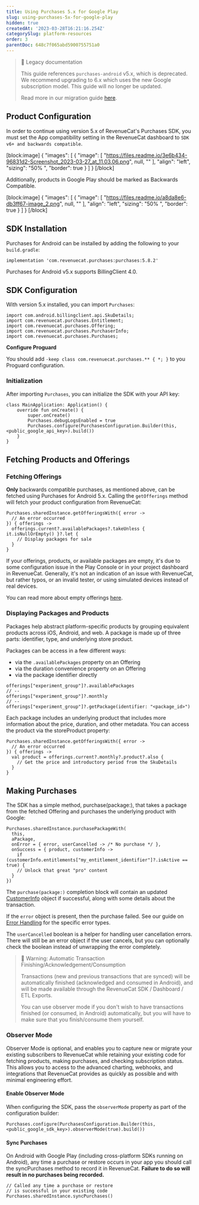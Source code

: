 ```yaml
---
title: Using Purchases 5.x for Google Play
slug: using-purchases-5x-for-google-play
hidden: true
createdAt: '2023-03-28T16:21:16.254Z'
categorySlug: platform-resources
order: 3
parentDoc: 648c7f065abd5900755751a0
---
```

> 🚧 Legacy documentation
> 
> This guide references `purchases-android` v5.x, which is deprecated. We recommend upgrading to 6.x which uses the new Google subscription model. This guide will no longer be updated.
> 
> Read more in our migration guide [here](doc:android-native-5x-to-6x-migration).

## Product Configuration

In order to continue using version 5.x of RevenueCat's Purchases SDK, you must set the App compatibility setting in the RevenueCat dashboard to `SDK v6+ and backwards compatible`.

[block:image]
{
  "images": [
    {
      "image": [
        "https://files.readme.io/3e6b434-96831d2-Screenshot_2023-03-27_at_11.03.06.png",
        null,
        ""
      ],
      "align": "left",
      "sizing": "50% ",
      "border": true
    }
  ]
}
[/block]



Additionally, products in Google Play should be marked as Backwards Compatible.

[block:image]
{
  "images": [
    {
      "image": [
        "https://files.readme.io/a8da8e6-db3ff67-image_2.png",
        null,
        ""
      ],
      "align": "left",
      "sizing": "50% ",
      "border": true
    }
  ]
}
[/block]



## SDK Installation

Purchases for Android can be installed by adding the following to your `build.gradle`:

```Text build.gradle
implementation 'com.revenuecat.purchases:purchases:5.8.2'
```



Purchases for Android v5.x supports BillingClient 4.0.

## SDK Configuration

With version 5.x installed, you can import `Purchases`:

```Text Java
import com.android.billingclient.api.SkuDetails;
import com.revenuecat.purchases.Entitlement;
import com.revenuecat.purchases.Offering;
import com.revenuecat.purchases.PurchaserInfo;
import com.revenuecat.purchases.Purchases;
```



**Configure Proguard**

You should add `-keep class com.revenuecat.purchases.** { *; }` to you Proguard configuration.

### Initialization

After importing `Purchases`, you can initialize the SDK with your API key:

```Text Kotlin
class MainApplication: Application() {
    override fun onCreate() {
        super.onCreate()
        Purchases.debugLogsEnabled = true
        Purchases.configure(PurchasesConfiguration.Builder(this, <public_google_api_key>).build())
    }
}
```



## Fetching Products and Offerings

### Fetching Offerings

**Only** backwards compatible purchases, as mentioned above, can be fetched using Purchases for Android 5.x. Calling the `getOfferings` method will fetch your product configuration from RevenueCat:

```Text Kotlin
Purchases.sharedInstance.getOfferingsWith({ error ->
  // An error occurred
}) { offerings ->
  offerings.current?.availablePackages?.takeUnless { it.isNullOrEmpty() }?.let {
    // Display packages for sale
  }
}
```



If your offerings, products, or available packages are empty, it's due to some configuration issue in the Play Console or in your project dashboard in RevenueCat. Generally, it's not an indication of an issue with RevenueCat, but rather typos, or an invalid tester, or using simulated devices instead of real devices. 

You can read more about empty offerings [here](https://community.revenuecat.com/sdks-51/why-are-offerings-or-products-empty-124).

### Displaying Packages and Products

Packages help abstract platform-specific products by grouping equivalent products across iOS, Android, and web. A package is made up of three parts: identifier, type, and underlying store product.

Packages can be access in a few different ways:

- via the `.availablePackages` property on an Offering
- via the duration convenience property on an Offering
- via the package identifier directly

```Text Kotlin
offerings["experiment_group"]?.availablePackages
// --
offerings["experiment_group"]?.monthly
// --
offerings["experiment_group"]?.getPackage(identifier: "<package_id>")
```



Each package includes an underlying product that includes more information about the price, duration, and other metadata. You can access the product via the storeProduct property:

```Text Kotlin
Purchases.sharedInstance.getOfferingsWith({ error ->
  // An error occurred
}) { offerings ->
  val product = offerings.current?.monthly?.product?.also {
    // Get the price and introductory period from the SkuDetails
  }
}
```



## Making Purchases

The SDK has a simple method, purchase(package:), that takes a package from the fetched Offering and purchases the underlying product with Google:

```Text Kotlin
Purchases.sharedInstance.purchasePackageWith(
  this,
  aPackage,
  onError = { error, userCancelled -> /* No purchase */ },
  onSuccess = { product, customerInfo ->
    if (customerInfo.entitlements["my_entitlement_identifier"]?.isActive == true) {
    // Unlock that great "pro" content
  }
})
```



The `purchase(package:)` completion block will contain an updated [CustomerInfo](https://www.revenuecat.com/docs/customer-info) object if successful, along with some details about the transaction.

If the `error` object is present, then the purchase failed. See our guide on [Error Handling](https://www.revenuecat.com/docs/errors) for the specific error types.

The `userCancelled` boolean is a helper for handling user cancellation errors. There will still be an error object if the user cancels, but you can optionally check the boolean instead of unwrapping the error completely.

> 🚧 Warning: Automatic Transaction Finishing/Acknowledgement/Consumption
> 
> Transactions (new and previous transactions that are synced) will be automatically finished (acknowledged and consumed in Android), and will be made available through the RevenueCat SDK / Dashboard / ETL Exports.
> 
> You can use observer mode if you don't wish to have transactions finished (or consumed, in Android) automatically, but you will have to make sure that you finish/consume them yourself.

### Observer Mode

Observer Mode is optional, and enables you to capture new or migrate your existing subscribers to RevenueCat while retaining your existing code for fetching products, making purchases, and checking subscription status. This allows you to access to the advanced charting, webhooks, and integrations that RevenueCat provides as quickly as possible and with minimal engineering effort.

#### Enable Observer Mode

When configuring the SDK, pass the `observerMode` property as part of the configuration builder:

```Text Kotlin
Purchases.configure(PurchasesConfiguration.Builder(this, <public_google_sdk_key>).observerMode(true).build())
```



#### Sync Purchases

On Android with Google Play (including cross-platform SDKs running on Android), any time a purchase or restore occurs in your app you should call the syncPurchases method to record it in RevenueCat. **Failure to do so will result in no purchases being recorded.**

```Text Kotlin
// Called any time a purchase or restore 
// is successful in your existing code
Purchases.sharedInstance.syncPurchases()
```